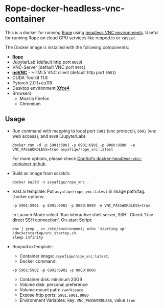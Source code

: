 # Rope-docker-headless-vnc-container 

This is a docker for running [Rope](https://github.com/Hillobar/Rope) using [headless VNC environments](https://github.com/ConSol/docker-headless-vnc-container). Useful for running Rope on cloud GPU services like runpod.io or vast.ai.

The Docker image is installed with the following components:
* [**Rope**](https://github.com/Hillobar/Rope)
* JupyterLab (default http port `8080`)
* VNC-Server (default VNC port `5901`)
* [**noVNC**](https://github.com/novnc/noVNC) - HTML5 VNC client (default http port `6901`)
* CUDA Toolkit 11.8
* Pytorch 2.0.1+cu118
* Desktop environment [**Xfce4**](http://www.xfce.org)
* Browsers:
  * Mozilla Firefox
  * Chromium

## Usage
- Run command with mapping to local port `5901` (vnc protocol), `6901` (vnc web access), and `8080` (JupyterLab):

      docker run -d -p 5901:5901 -p 6901:6901 -p 8080:8080  -e VNC_PASSWORDLESS=true asyafiqe/rope_vnc:latest

    For more options, please check [ConSol's docker-headless-vnc-container github](https://github.com/ConSol/docker-headless-vnc-container).
- Build an image from scratch:

      docker build -t asyafiqe/rope_vnc .

- Vast.ai template:
    Put `asyafiqe/rope_vnc:latest` in image path/tag.
    Docker options:
    ```
    -p 5901:5901 -p 6901:6901 -p 8080:8080 -e VNC_PASSWORDLESS=true
    ```
    In Launch Mode select 'Run interactive shell server, SSH'. Check 'Use direct SSH connection'.
    On-start Script:
    
    ```
    env | grep _ >> /etc/environment; echo 'starting up'
    /dockerstartup/vnc_startup.sh
    sleep infinity
    ```
- Runpod.io template:
    * Container image: `asyafiqe/rope_vnc:latest`.
    * Docker command: 
    ```
    -p 5901:5901 -p 6901:6901 -p 8080:8080
    ```
    * Container disk: minimum 20GB
    * Volume disk: personal preference
    * Volume mount path: `/workspace`
    * Expose http ports: `5901,6901,8080`
    * Environment Variables: key: `VNC_PASSWORDLESS`, value `true`
